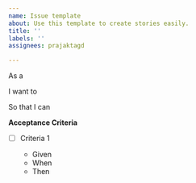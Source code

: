 ```yaml
---
name: Issue template
about: Use this template to create stories easily.
title: ''
labels: ''
assignees: prajaktagd

---
```


As a

I want to 

So that I can 


**Acceptance Criteria**

- [ ] Criteria 1

   - Given 
   - When 
   - Then

